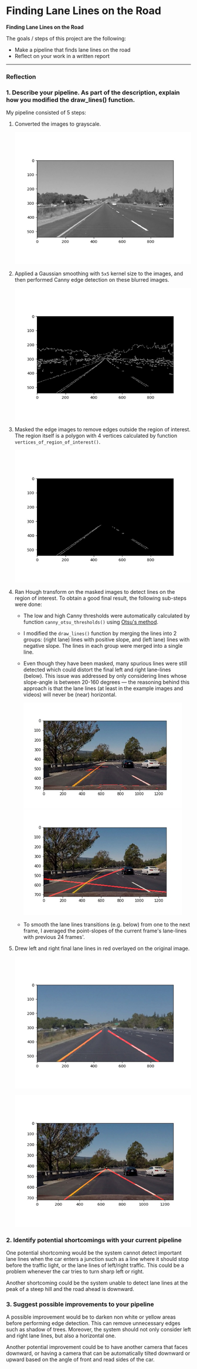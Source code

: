 # **Finding Lane Lines on the Road** 



**Finding Lane Lines on the Road**

The goals / steps of this project are the following:
* Make a pipeline that finds lane lines on the road
* Reflect on your work in a written report


[//]: # "Image References"

[grayscale]: test_images_output/gray.jpg "Grayscale"

[edges]: test_images_output/edges.jpg "Edges"

[masked_edges]: test_images_output/masked_edges.jpg "Masked Edges"

[spurious_lines]: test_images_output/spurious_lines.jpg "Noisy Lines"

[extreme_lines]: test_images_output/extreme_lines.jpg "Extreme Lines"

[final_lines]: test_images_output/solidYellowLeft.jpg "Final Lines"
[final_lines2]: test_images_output/additionalExample.jpg "Another Final Lines"

---

### Reflection

### 1. Describe your pipeline. As part of the description, explain how you modified the draw_lines() function.

My pipeline consisted of 5 steps:

1. Converted the images to grayscale.

   ![alt text][grayscale]

2. Applied a Gaussian smoothing with `5x5` kernel size to the images, and then performed Canny edge detection on these blurred images.

   ![alt text][edges]

3. Masked the edge images to remove edges outside the region of interest. The region itself is a polygon with 4 vertices calculated by function `vertices_of_region_of_interest()`.

   ![alt text][masked_edges]

4. Ran Hough transform on the masked images to detect lines on the region of interest. To obtain a good final result, the following sub-steps were done:

   - The low and high Canny thresholds were automatically calculated by function `canny_otsu_thresholds()` using [Otsu's method](http://docs.opencv.org/trunk/d7/d4d/tutorial_py_thresholding.html).

   - I modified the `draw_lines()` function by merging the lines into 2 groups: (right lane) lines with positive slope, and (left lane) lines with negative slope. The lines in each group were merged into a single line.

   - Even though they have been masked, many spurious lines were still detected which could distort the final left and right lane-lines (below). This issue was addressed by only considering lines whose slope-angle is between 20-160 degrees — the reasoning behind this approach is that the lane lines (at least in the example images and videos) will never be (near) horizontal.

     ![alt text][spurious_lines]
     ![alt text][extreme_lines]

   - To smooth the lane lines transitions (e.g. below) from one to the next frame, I averaged the point-slopes of the current frame's lane-lines with previous 24 frames'.

5. Drew left and right final lane lines in red overlayed on the original image.

    ![alt text][final_lines]

    ![alt text][final_lines2]



### 2. Identify potential shortcomings with your current pipeline

One potential shortcoming would be the system cannot detect important lane lines when the car enters a junction such as a line where it should stop before the traffic light, or the lane lines of left/right traffic. This could be a problem whenever the car tries to turn sharp left or right.

Another shortcoming could be the system unable to detect lane lines at the peak of a steep hill and the road ahead is downward.


### 3. Suggest possible improvements to your pipeline

A possible improvement would be to darken non white or yellow areas before performing edge detection. This can remove unnecessary edges such as shadow of trees. Moreover, the system should not only consider left and right lane lines, but also a horizontal one.

Another potential improvement could be to have another camera that faces downward, or having a camera that can be automatically tilted downward or upward based on the angle of front and read sides of the car.